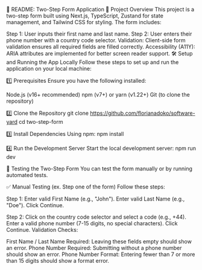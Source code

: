 📖 README: Two-Step Form Application
🚀 Project Overview
This project is a two-step form built using Next.js, TypeScript, Zustand for state management, and Tailwind CSS for styling. The form includes:

Step 1: User inputs their first name and last name.
Step 2: User enters their phone number with a country code selector.
Validation: Client-side form validation ensures all required fields are filled correctly.
Accessibility (A11Y): ARIA attributes are implemented for better screen reader support.
🛠️ Setup and Running the App Locally
Follow these steps to set up and run the application on your local machine:

1️⃣ Prerequisites
Ensure you have the following installed:

Node.js (v16+ recommended)
npm (v7+) or yarn (v1.22+)
Git (to clone the repository)

2️⃣ Clone the Repository
git clone https://github.com/florianadoko/software-yard
cd two-step-form

3️⃣ Install Dependencies
Using npm: npm install

4️⃣ Run the Development Server
Start the local development server: npm run dev

🔎 Testing the Two-Step Form
You can test the form manually or by running automated tests.

✅ Manual Testing (ex. Step one of the form)
Follow these steps:

Step 1:
Enter valid First Name (e.g., "John").
Enter valid Last Name (e.g., "Doe").
Click Continue.

Step 2:
Click on the country code selector and select a code (e.g., +44).
Enter a valid phone number (7-15 digits, no special characters).
Click Continue.
Validation Checks:

First Name / Last Name Required: Leaving these fields empty should show an error.
Phone Number Required: Submitting without a phone number should show an error.
Phone Number Format: Entering fewer than 7 or more than 15 digits should show a format error.
